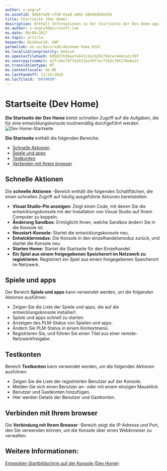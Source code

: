 ```yaml
---
author: v-angraf
ms.assetid: 94bb7ad9-cf50-61a8-ad42-48b9bdb9ed36
title: Startseite (Dev Home)
description: Enthält Informationen zu der Startseite der Dev Home-app für Xbox One.
ms.author: v-angraf@microsoft.com
ms.date: 08/09/2017
ms.topic: article
keywords: Windows10, UWP
permalink: en-us/docs/xdk/devhome-home.html
ms.localizationpriority: medium
ms.openlocfilehash: b95637b38aafeb4111ecb25279dcec448ca3c30f
ms.sourcegitcommit: e2fca6c79f31e521ba76f7ecf343cf8f278e6a15
ms.translationtype: MT
ms.contentlocale: de-DE
ms.lasthandoff: 11/15/2018
ms.locfileid: "6970650"
---
```

# <a name="home-page-dev-home"></a>Startseite (Dev Home)
   
  
**Die Startseite der Dev Home** bietet schnellen Zugriff auf die Aufgaben, die für eine entwicklungskonsole routinemäßig durchgeführt werden.   
 ![Dev Home-Startseite](images/devhome_home.png)   
  
**Die Startseite** enthält die folgenden Bereiche:   
 
   *  [Schnelle Aktionen](#ID4EEB)  
   *  [Spiele und apps](#ID4EPC)  
   *  [Testkonten](#ID4EQD)  
   *  [Verbinden mit Ihrem browser](#ID4EFE)  

 
<a id="ID4EEB"></a>

   

## <a name="quick-actions"></a>Schnelle Aktionen  
   
  
Die **schnelle Aktionen** -Bereich enthält die folgenden Schaltflächen, die einen schnellen Zugriff auf häufig ausgeführte Aktionen bereitstellen:   
 
   *  **Visual Studio-Pin anzeigen:** Zeigt einen Code, mit denen Sie die entwicklungskonsole mit der Installation von Visual Studio auf Ihrem Computer zu koppeln.   
   *  **Änderung Sandbox:** Ermöglicht Ihnen, welche Sandbox ändern Sie in die Konsole ist.   
   *  **Neustart-Konsole:** Startet die entwicklungskonsole neu.   
   *  **Entwicklermodus:** Die Konsole in den einzelhandelsmodus zurück, und startet die Konsole neu.   
   *  **Starten Home:** Startet die Startseite für den Einzelhandel.   
   *  **Ein Spiel aus einem freigegebenen Speicherort im Netzwerk zu registrieren:** Registriert ein Spiel aus einem freigegebenen Speicherort im Netzwerk.   

  
<a id="ID4EPC"></a>

   

## <a name="games--apps"></a>Spiele und apps   
   
  
Der Bereich **Spiele und apps** kann verwendet werden, um die folgenden Aktionen ausführen:   
 
   *  Zeigen Sie die Liste der Spiele und apps, die auf die entwicklungskonsole installiert.  
   *  Spiele und apps schnell zu starten.  
   *  Anzeigen des PLM-Status von Spielen und apps.  
   *  Ändern Sie PLM-Status in einem Kontextmenü.  
   *  Registrieren Sie, und führen Sie einen Titel aus einer remote-Netzwerkfreigabe.

  
<a id="ID4EQD"></a>

   

## <a name="test-accounts"></a>Testkonten  
   
  
Bereich **Testkonten** kann verwendet werden, um die folgenden Aktionen ausführen:   
 
   *  Zeigen Sie die Liste der registrierten Benutzer auf der Konsole.  
   *  Melden Sie sich einen Benutzer an- oder mit einem einzigen Mausklick.  
   *  Benutzer und Gastkonten hinzufügen.  
   *  Hier werden Details der Benutzer und Gastkonten.  

  
<a id="ID4EFE"></a>

   

## <a name="connect-with-your-browser"></a>Verbinden mit Ihrem browser  
   
  
Die **Verbindung mit Ihrem Browser** -Bereich zeigt die IP-Adresse und Port, den Sie verwenden können, um die Konsole über einen Webbrowser zu verwalten.   
  
<a id="ID4EPE"></a>

   

## <a name="see-also"></a>Weitere Informationen:  
 [Entwickler-Startbildschirm auf der Konsole (Dev Home)](dev-home.md)

  